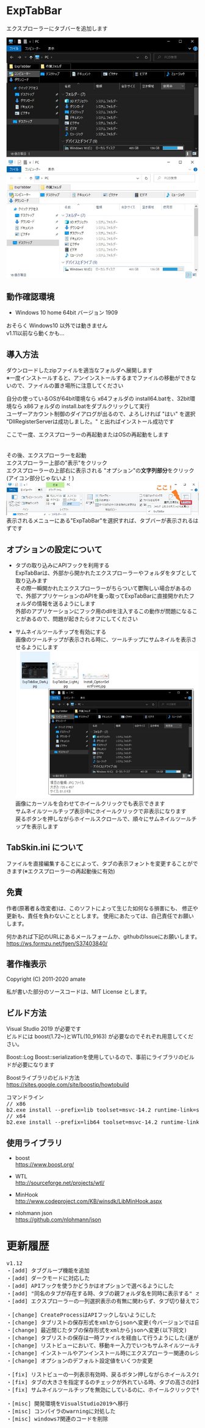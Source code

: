 ﻿# ExpTabBar

エクスプローラーにタブバーを追加します

![](https://raw.githubusercontent.com/amate/ExpTabBar/images/images/ExpTabBar_Dark.jpg) ![](https://raw.githubusercontent.com/amate/ExpTabBar/images/images/ExpTabBar_Light.jpg)

## 動作確認環境
- Windows 10 home 64bit バージョン 1909

おそらく Windows10 以外では動きません  
v1.11以前なら動くかも…

## 導入方法

ダウンロードしたzipファイルを適当なフォルダへ展開します  
※一度インストールすると、アンインストールするまでファイルの移動ができないので、ファイルの置き場所に注意してください  

自分の使っているOSが64bit環境なら x64フォルダの install64.batを、32bit環境なら x86フォルダの install.batをダブルクリックして実行  
ユーザーアカウント制御のダイアログが出るので、よろしければ "はい" を選択  
"DllRegisterServerは成功しました。" と出ればインストール成功です

ここで一度、エクスプローラーの再起動またはOSの再起動をします  
　

その後、エクスプローラーを起動  
エクスプローラー上部の"表示"をクリック  
エクスプローラーの上部右に表示される "オプション"の**文字列部分**をクリック(アイコン部分じゃないよ！)  
![](https://raw.githubusercontent.com/amate/ExpTabBar/images/images/Install_OptionSelectPoint.jpg)  
表示されるメニューにある"ExpTabBar"を選択すれば、タブバーが表示されるはずです

## オプションの設定について

- タブの取り込みにAPIフックを利用する  
ExpTabBarは、外部から開かれたエクスプローラーやフォルダをタブとして取り込みます  
その際一瞬開かれたエクスプローラーがちらついて鬱陶しい場合があるので、外部アプリケーションのAPIを乗っ取ってExpTabBarに直接開かれたフォルダの情報を送るようにします  
外部のアプリケーションにフック用のdllを注入するこの動作が問題になることがあるので、問題が起きたらオフにしてください

- サムネイルツールチップを有効にする  
画像のツールチップが表示される時に、ツールチップにサムネイルを表示させるようにします  
![](https://raw.githubusercontent.com/amate/ExpTabBar/images/images/ThumbnailTooltip_sample1.jpg)  
画像にカーソルを合わせてホイールクリックでも表示できます  
サムネイルツールチップ表示中にホイールクリックで非表示になります  
戻るボタンを押しながらホイールスクロールで、順々にサムネイルツールチップを表示します  

## TabSkin.ini について
ファイルを直接編集することによって、タブの表示フォントを変更することができます(※エクスプローラーの再起動後に有効)


## 免責
作者(原著者＆改変者)は、このソフトによって生じた如何なる損害にも、
修正や更新も、責任を負わないこととします。
使用にあたっては、自己責任でお願いします。
 
何かあれば下記のURLにあるメールフォームか、githubのIssueにお願いします。　　
https://ws.formzu.net/fgen/S37403840/

## 著作権表示
Copyright (C) 2011-2020 amate

私が書いた部分のソースコードは、MIT License とします。

## ビルド方法
Visual Studio 2019 が必要です  
ビルドには boost(1.72~)とWTL(10_9163) が必要なのでそれぞれ用意してください。

Boost::Log Boost::serializationを使用しているので、事前にライブラリのビルドが必要になります

Boostライブラリのビルド方法
https://sites.google.com/site/boostjp/howtobuild

 <pre>
コマンドライン
// x86
b2.exe install --prefix=lib toolset=msvc-14.2 runtime-link=static --with-thread --with-date_time --with-timer --with-log --with-serialization
// x64
b2.exe install --prefix=lib64 toolset=msvc-14.2 runtime-link=static address-model=64 --with-thread --with-date_time --with-timer --with-log --with-serialization
</pre>

## 使用ライブラリ

- boost  
https://www.boost.org/

- WTL  
http://sourceforge.net/projects/wtl/

- MinHook  
http://www.codeproject.com/KB/winsdk/LibMinHook.aspx

- nlohmann json   
https://github.com/nlohmann/json



# 更新履歴

<pre>
v1.12
・[add] タブグループ機能を追加
・[add] ダークモードに対応した
・[add] APIフックを使うかどうかはオプションで選べるようにした
・[add] "同名のタブが存在する時、タブの親フォルダ名を同時に表示する" オプションを追加
・[add] エクスプローラーの一列選択表示の有無に関わらず、タブ切り替えでスクロール位置の復元ができるようになった(アイコンと詳細表示に限る)

・[change] CreateProcessはAPIフックしないようにした
・[change] タブリストの保存形式をxmlからjsonへ変更(今バージョンでは自動的にjsonに変換して保存するが、次回のバージョンからは自動変換機能は消す予定)
・[change] 最近閉じたタブの保存形式をxmlからjsonへ変更(以下同文)
・[change] タブリストの保存は一時ファイルを経由して行うようにした(運が悪いとタブリストが消滅する事への対策)
・[change] リストビューにおいて、移動キー入力でいつもサムネイルツールチップが表示されていたのを、サムネイルツールチップが表示されている時だけ選択画像を切り替えて表示するようにした
・[change] インストールやアンインストール時にエクスプローラー関連のレジストリキーを変更するのをやめた
・[change] オプションのデフォルト設定値をいくつか変更

・[fix] リストビューの一列表示有効時、戻るボタン押しながらホイールスクロールで画像切り替えを実行した場合、マウスホバーでサムネイルツールチップが表示されなくなるバグを修正
・[fix] タブの大きさを指定するのチェックが外れている時、タブの高さの計算がおかしかったのを修正
・[fix] サムネイルツールチップを無効にしているのに、ホイールクリックでサムネイルツールチップが表示されてしまうのを修正

・[misc] 開発環境をVisualStudio2019へ移行
・[misc] コンパイラのwarningに対処した
・[misc] windows7関連のコードを削除


</pre>
